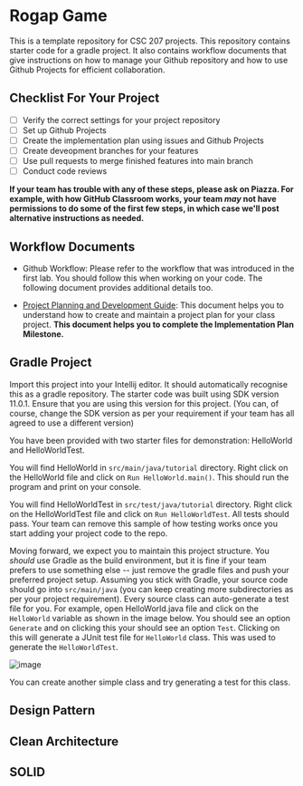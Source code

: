 # Rogap Game

This is a template repository for CSC 207 projects. 
This repository contains starter code for a gradle project.
It also contains workflow documents that give instructions on how to manage your Github repository and how to use Github Projects for efficient collaboration.

## Checklist For Your Project
- [ ] Verify the correct settings for your project repository
- [ ] Set up Github Projects
- [ ] Create the implementation plan using issues and Github Projects
- [ ] Create deveopment branches for your features
- [ ] Use pull requests to merge finished features into main branch
- [ ] Conduct code reviews

**If your team has trouble with any of these steps, please ask on Piazza. For example, with how GitHub Classroom works, your team *may* not have permissions to do some of the first few steps, in which case we'll post alternative instructions as needed.**

## Workflow Documents

* Github Workflow: Please refer to the workflow that was introduced in the first lab. You should follow this when working on your code. The following document provides additional details too.

* [Project Planning and Development Guide](project_plan_dev.md): This document helps you to understand how to create and maintain a project plan for your class project. **This document helps you to complete the Implementation Plan Milestone.**

## Gradle Project
Import this project into your Intellij editor. It should automatically recognise this as a gradle repository.
The starter code was built using SDK version 11.0.1. Ensure that you are using this version for this project. (You can, of course, change the SDK version as per your requirement if your team has all agreed to use a different version)

You have been provided with two starter files for demonstration: HelloWorld and HelloWorldTest.

You will find HelloWorld in `src/main/java/tutorial` directory. Right click on the HelloWorld file and click on `Run HelloWorld.main()`.
This should run the program and print on your console.

You will find HelloWorldTest in `src/test/java/tutorial` directory. Right click on the HelloWorldTest file and click on `Run HelloWorldTest`.
All tests should pass. Your team can remove this sample of how testing works once you start adding your project code to the repo.

Moving forward, we expect you to maintain this project structure. You *should* use Gradle as the build environment, but it is fine if your team prefers to use something else -- just remove the gradle files and push your preferred project setup. Assuming you stick with Gradle, your source code should go into `src/main/java` (you can keep creating more subdirectories as per your project requirement). Every source class can auto-generate a test file for you. For example, open HelloWorld.java file and click on the `HelloWorld` variable as shown in the image below. You should see an option `Generate` and on clicking this your should see an option `Test`. Clicking on this will generate a JUnit test file for `HelloWorld` class. This was used to generate the `HelloWorldTest`.

![image](https://user-images.githubusercontent.com/5333020/196066655-d3c97bf4-fdbd-46b0-b6ae-aeb8dbcf351d.png)

You can create another simple class and try generating a test for this class.

## Design Pattern


## Clean Architecture


## SOLID
